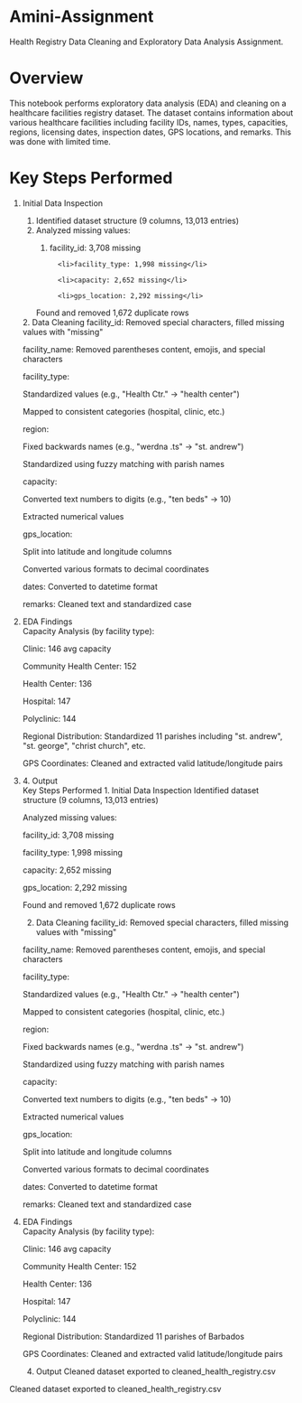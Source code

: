 # Amini-Assignment
Health Registry Data Cleaning and Exploratory Data Analysis Assignment. 

<h1>Overview</h1>  

This notebook performs exploratory data analysis (EDA) and cleaning on a healthcare facilities registry dataset. The dataset contains information about various healthcare facilities including facility IDs, names, types, capacities, regions, licensing dates, inspection dates, GPS locations, and remarks. This was done with limited time. 

<h1>Key Steps Performed</h1>
<ol>
<li> Initial Data Inspection</li>

<ol>
  <li>Identified dataset structure (9 columns, 13,013 entries)</li>

  <li>Analyzed missing values:</li>
    <ol>
      <li>facility_id: 3,708 missing</li>

      <li>facility_type: 1,998 missing</li>

      <li>capacity: 2,652 missing</li>

      <li>gps_location: 2,292 missing</li>
</ol>
Found and removed 1,672 duplicate rows
</ol>
2. Data Cleaning
facility_id: Removed special characters, filled missing values with "missing"

facility_name: Removed parentheses content, emojis, and special characters

facility_type:

Standardized values (e.g., "Health Ctr." → "health center")

Mapped to consistent categories (hospital, clinic, etc.)

region:

Fixed backwards names (e.g., "werdna .ts" → "st. andrew")

Standardized using fuzzy matching with parish names

capacity:

Converted text numbers to digits (e.g., "ten beds" → 10)

Extracted numerical values

gps_location:

Split into latitude and longitude columns

Converted various formats to decimal coordinates

dates: Converted to datetime format

remarks: Cleaned text and standardized case

<li>EDA Findings</li>
Capacity Analysis (by facility type):

Clinic: 146 avg capacity

Community Health Center: 152

Health Center: 136

Hospital: 147

Polyclinic: 144

Regional Distribution: Standardized 11 parishes including "st. andrew", "st. george", "christ church", etc.

GPS Coordinates: Cleaned and extracted valid latitude/longitude pairs

<li>4. Output </li>
Key Steps Performed
1. Initial Data Inspection
Identified dataset structure (9 columns, 13,013 entries)

Analyzed missing values:

facility_id: 3,708 missing

facility_type: 1,998 missing

capacity: 2,652 missing

gps_location: 2,292 missing

Found and removed 1,672 duplicate rows

2. Data Cleaning
facility_id: Removed special characters, filled missing values with "missing"

facility_name: Removed parentheses content, emojis, and special characters

facility_type:

Standardized values (e.g., "Health Ctr." → "health center")

Mapped to consistent categories (hospital, clinic, etc.)

region:

Fixed backwards names (e.g., "werdna .ts" → "st. andrew")

Standardized using fuzzy matching with parish names

capacity:

Converted text numbers to digits (e.g., "ten beds" → 10)

Extracted numerical values

gps_location:

Split into latitude and longitude columns

Converted various formats to decimal coordinates

dates: Converted to datetime format

remarks: Cleaned text and standardized case

<li> EDA Findings</li>
Capacity Analysis (by facility type):

Clinic: 146 avg capacity

Community Health Center: 152

Health Center: 136

Hospital: 147

Polyclinic: 144

Regional Distribution: Standardized 11 parishes of Barbados

GPS Coordinates: Cleaned and extracted valid latitude/longitude pairs

4. Output
Cleaned dataset exported to cleaned_health_registry.csv
</ol>
Cleaned dataset exported to cleaned_health_registry.csv
